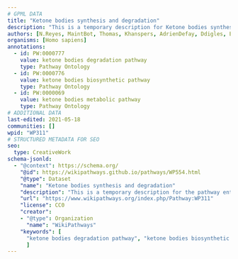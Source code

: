 ```yaml
---
# GPML DATA
title: "Ketone bodies synthesis and degradation"
description: "This is a temporary description for Ketone bodies synthesis and degradation"
authors: [N.Reyes, MaintBot, Thomas, Khanspers, AdrienDefay, Ddigles, Evelo, Egonw, Eweitz]
organisms: [Homo sapiens]
annotations:
  - id: PW:0000777
    value: ketone bodies degradation pathway
    type: Pathway Ontology
  - id: PW:0000776
    value: ketone bodies biosynthetic pathway
    type: Pathway Ontology
  - id: PW:0000069
    value: ketone bodies metabolic pathway
    type: Pathway Ontology
# ADDITIONAL DATA
last-edited: 2021-05-18
communities: []
wpid: "WP311"
# STRUCTURED METADATA FOR SEO
seo:
  type: CreativeWork
schema-jsonld:
  - "@context": https://schema.org/
    "@id": https://wikipathways.github.io/pathways/WP554.html
    "@type": Dataset
    "name": "Ketone bodies synthesis and degradation"
    "description": "This is a temporary description for the pathway entitled: Ketone bodies synthesis and degradation"
    "url": "https://www.wikipathways.org/index.php/Pathway:WP311"
    "license": CC0
    "creator":
    - "@type": Organization
      "name": "WikiPathways"
    "keywords": [
      "ketone bodies degradation pathway", "ketone bodies biosynthetic pathway", "ketone bodies metabolic pathway",
      ]
---
```

